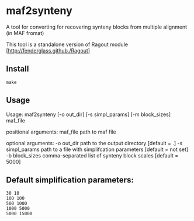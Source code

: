 maf2synteny
===========

A tool for converting for recovering synteny blocks
from multiple alignment (in MAF fromat)

This tool is a standalone version of Ragout module [http://fenderglass.github./Ragout]

Install
-------

	make

Usage
-----

Usage: maf2synteny [-o out_dir] [-s simpl_params] [-m block_sizes] maf_file

positional arguments:
	maf_file	path to maf file

optional arguments:
	-o out_dir	path to the output directory [default = .]
	-s simpl_params	path to a file with simplifcation parameters [default = not set]
	-b block_sizes	comma-separated list of synteny block scales [default = 5000]

Default simplification parameters:
----------------------------------
    30 10
    100 100
    500 1000
    1000 5000
    5000 15000
